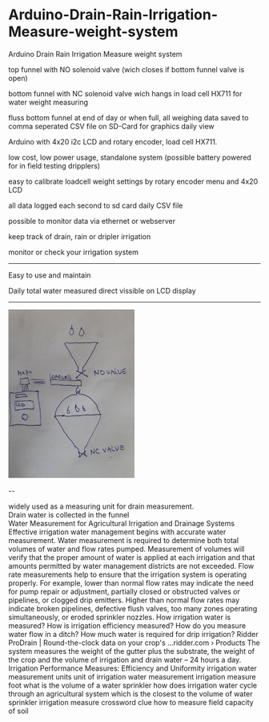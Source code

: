 # Arduino-Drain-Rain-Irrigation-Measure-weight-system
Arduino Drain Rain Irrigation Measure weight system

top funnel with NO solenoid valve (wich closes if bottom funnel valve is open)

bottom funnel with NC solenoid valve wich hangs in load cell HX711 for water weight measuring

fluss bottom funnel at end of day or when full, all weighing data saved to comma seperated CSV file on SD-Card for graphics daily view

Arduino with 4x20 i2c LCD and rotary encoder, load cell HX711.

low cost, low power usage, standalone system (possible battery powered for in field testing dripplers)

easy to calibrate loadcell weight settings by rotary encoder menu and 4x20 LCD

all data logged each second to sd card daily CSV file

possible to monitor data via ethernet or webserver

keep track of drain, rain or dripler irrigation

monitor or check your irrigation system


---------------

Easy to use and maintain

Daily total water measured direct vissible on LCD display

----------------



<img src="https://github.com/ldijkman/Arduino-Drain-Rain-Irrigation-Measure-weight-system/blob/main/Arduino-Drain-Rain-Irrigation-Measure-weight-system.jpg" width="50%" heigth="50%">




















--

widely used as a measuring unit for drain measurement.  
Drain water is collected in the funnel  
Water Measurement for Agricultural Irrigation and Drainage Systems 
Effective irrigation water management begins with accurate water measurement. Water measurement is required to determine both total volumes of water and flow rates pumped. Measurement of volumes will verify that the proper amount of water is applied at each irrigation and that amounts permitted by water management districts are not exceeded. Flow rate measurements help to ensure that the irrigation system is operating properly. For example, lower than normal flow rates may indicate the need for pump repair or adjustment, partially closed or obstructed valves or pipelines, or clogged drip emitters. Higher than normal flow rates may indicate broken pipelines, defective flush valves, too many zones operating simultaneously, or eroded sprinkler nozzles. 
How irrigation water is measured? 
How is irrigation efficiency measured? 
How do you measure water flow in a ditch? 
How much water is required for drip irrigation? 
Ridder ProDrain | Round-the-clock data on your crop's ...ridder.com › Products 
The system measures the weight of the gutter plus the substrate, the weight of the crop and the volume of irrigation and drain water – 24 hours a day. 
Irrigation Performance Measures: Efficiency and Uniformity 
irrigation water measurement units 
unit of irrigation water measurement 
irrigation measure foot 
what is the volume of a water sprinkler 
how does irrigation water cycle through an agricultural system 
which is the closest to the volume of water sprinkler 
irrigation measure crossword clue 
how to measure field capacity of soil 


